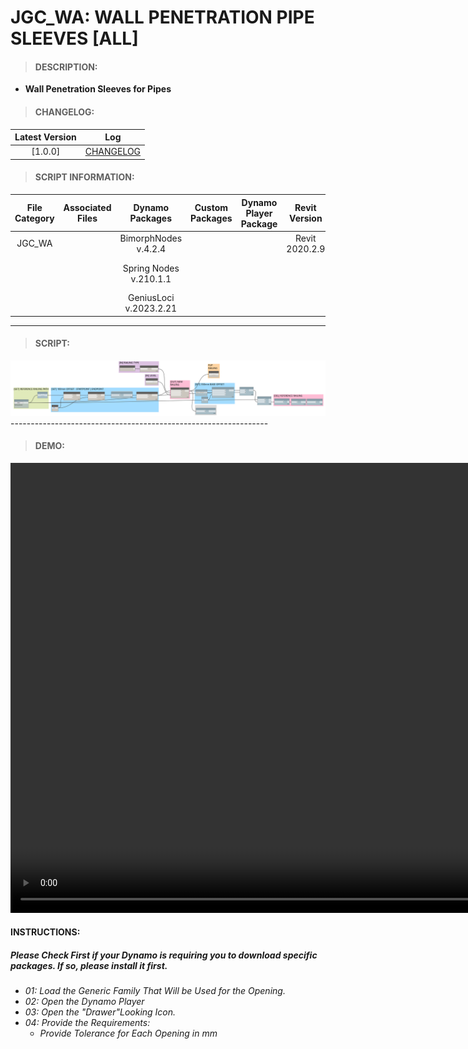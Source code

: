 # JGC_WA: WALL PENETRATION PIPE SLEEVES [ALL]

> #### DESCRIPTION: 
- **Wall Penetration Sleeves for Pipes**

> #### CHANGELOG:

| Latest Version | Log |
| :-------: | :----: | 
|[1.0.0] | [CHANGELOG](/_scripts/_project/268_JGC/WALLS/changelog/JGC_WA_Penetration_Duct%26CableTraySleeves_ALL.md) |

> #### SCRIPT INFORMATION: 

| File Category | Associated Files | Dynamo Packages | Custom Packages | Dynamo Player Package | Revit Version | Author | Modified By | File Name & Location | 
| :-------: | :----: | :---: | :---: | :---: | :---: | :---: | :---: | :--: |
| JGC_WA |  | BimorphNodes v.4.2.4 |  |  | Revit 2020.2.9 | Bino Tuliao | | JGC_WA_Penetration_PipeSleeves_ALL |
|           |  | Spring Nodes v.210.1.1 |                 |                    | | | | (https://bimcapcom.sharepoint.com/:f:/s/BCP-Main/Ev8C6QTIMTRCrp30ZmCjx0IBTek5pd8lzgEdok_SGk-rsA?e=zrttxd) |
| | | GeniusLoci v.2023.2.21 |

----------------------------------------------------------------
> #### SCRIPT: 
<img src="./_scripts/_project/272_PDP/WALLS/images/PDP_WA_PlaceWallProtection_Hor_OffsetNoElement.png">
----------------------------------------------------------------

> #### DEMO: 

<video width="1280" height="720" controls>
 <source src="./_scripts/_project/268_JGC/WALLS/demo/JGC_WallPenetration_PipeSleeves.mp4" type="video/mp4">
</video>

#### INSTRUCTIONS: 
##### Please Check First if your Dynamo is requiring you to download specific packages. If so, please install it first.

- *01: Load the Generic Family That Will be Used for the Opening.*
- *02: Open the Dynamo Player*
- *03: Open the "Drawer"Looking Icon.*
- *04: Provide the Requirements:*
    - *Provide Tolerance for Each Opening in mm*